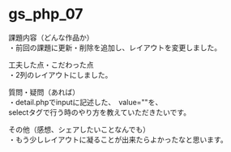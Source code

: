 # gs_php_07

課題内容（どんな作品か）<br/>
・前回の課題に更新・削除を追加し、レイアウトを変更しました。<br/>

工夫した点・こだわった点<br/>
・2列のレイアウトにしました。<br/>

質問・疑問（あれば）<br/>
・detail.phpでinputに記述した、　value="<?=$row["industry"]?>"を、<br/>
selectタグで行う時のやり方を教えていただきたいです。<br/>

その他（感想、シェアしたいことなんでも）<br/>
・もう少しレイアウトに凝ることが出来たらよかったなと思います。<br/>
